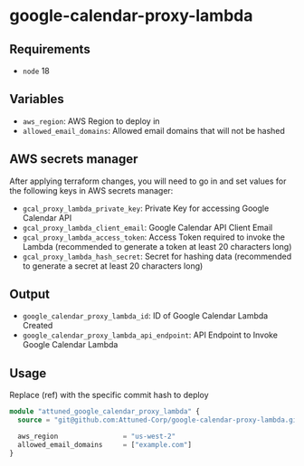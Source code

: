 # google-calendar-proxy-lambda

## Requirements
- `node` 18

## Variables
- `aws_region`: AWS Region to deploy in
- `allowed_email_domains`: Allowed email domains that will not be hashed

## AWS secrets manager
After applying terraform changes, you will need to go in and set values for the following keys in AWS secrets manager:
- `gcal_proxy_lambda_private_key`: Private Key for accessing Google Calendar API
- `gcal_proxy_lambda_client_email`: Google Calendar API Client Email
- `gcal_proxy_lambda_access_token`: Access Token required to invoke the Lambda (recommended to generate a token at least 20 characters long)
- `gcal_proxy_lambda_hash_secret`: Secret for hashing data (recommended to generate a secret at least 20 characters long)

## Output
- `google_calendar_proxy_lambda_id`: ID of Google Calendar Lambda Created
- `google_calendar_proxy_lambda_api_endpoint`: API Endpoint to Invoke Google Calendar Lambda

## Usage
Replace (ref) with the specific commit hash to deploy

```terraform
module "attuned_google_calendar_proxy_lambda" {
  source = "git@github.com:Attuned-Corp/google-calendar-proxy-lambda.git?ref=(ref)"

  aws_region                = "us-west-2"
  allowed_email_domains     = ["example.com"]
}
```
